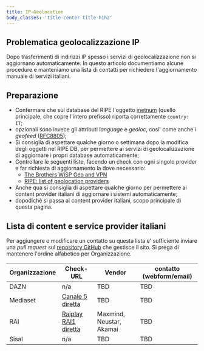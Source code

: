 ```yaml
---
title: IP-Geolocation
body_classes: 'title-center title-h1h2'
---
```


## Problematica geolocalizzazione IP

Dopo trasferimenti di indirizzi IP spesso i servizi di geolocalizzazione non si aggiornano automaticamente. In questo articolo documentiamo alcune procedure e manteniamo una lista di contatti per richiedere l'aggiornamento manuale di servizi italiani.


## Preparazione

* Confermare che sul database del RIPE l'oggetto [inetnum](https://www.ripe.net/manage-ips-and-asns/db/support/documentation/ripe-database-documentation/rpsl-object-types/4-2-descriptions-of-primary-objects/4-2-4-description-of-the-inetnum-object) (quello principale, che copre l'intero prefisso) riporta correttamente `country: IT`;
* opzionali sono invece gli attributi *language* e *geoloc*, cosi' come anche i *geofeed* ([RFC8805](https://datatracker.ietf.org/doc/html/rfc8805));
* Si consiglia di aspettare qualche giorno o settimana dopo la modifica degli oggetti nel RIPE DB, per permettere ai servizi di geolocalizzazione di aggiornare i propri database automaticamente;
* Controllare le seguenti liste, facendo un check con ogni singolo provider e far richiesta di aggiornamento la dove necessario:
  * [The Brothers WISP Geo and VPN](https://thebrotherswisp.com/index.php/geo-and-vpn/)
  * [RIPE: list of geolocation providers](https://www.ripe.net/manage-ips-and-asns/db/tools/geolocation-in-the-ripe-database)
* Anche qua si consiglia di aspettare qualche giorno per permettere ai content provider italiani di aggiornare i sistemi automaticamente;
* dopodichè si passa ai content provider italiani, scopo principale di questa pagina.

## Lista di content e service provider italiani

Per aggiungere o modificare un contatto su questa lista e' sufficiente inviare una *pull request* sul [repository GitHub](https://github.com/stucchimax/ITNOG-Telegram-Wiki/) che gestisce il sito. Si prega di mantenere l'ordine alfabetico per Organizzazione.

| Organizzazione | Check-URL | Vendor | contatto (webform/email) |
|-|-|-|-|
| DAZN | n/a | TBD | TBD |
| Mediaset | [Canale 5 diretta](https://www.mediasetplay.mediaset.it/diretta/canale5_cC5) | TBD | TBD |
| RAI | [Raiplay RAI1 diretta](https://www.raiplay.it/dirette/rai1) | Maxmind, Neustar, Akamai | TBD |
| Sisal | n/a | TBD | TBD |

